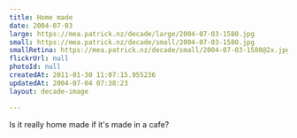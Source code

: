 ```yaml
---
title: Home made
date: 2004-07-03
large: https://mea.patrick.nz/decade/large/2004-07-03-1580.jpg
small: https://mea.patrick.nz/decade/small/2004-07-03-1580.jpg
smallRetina: https://mea.patrick.nz/decade/small/2004-07-03-1580@2x.jpg
flickrUrl: null
photoId: null
createdAt: 2011-01-30 11:07:15.955236
updatedAt: 2004-07-04 07:38:23
layout: decade-image

---
```

Is it really home made if it's made in a cafe?
